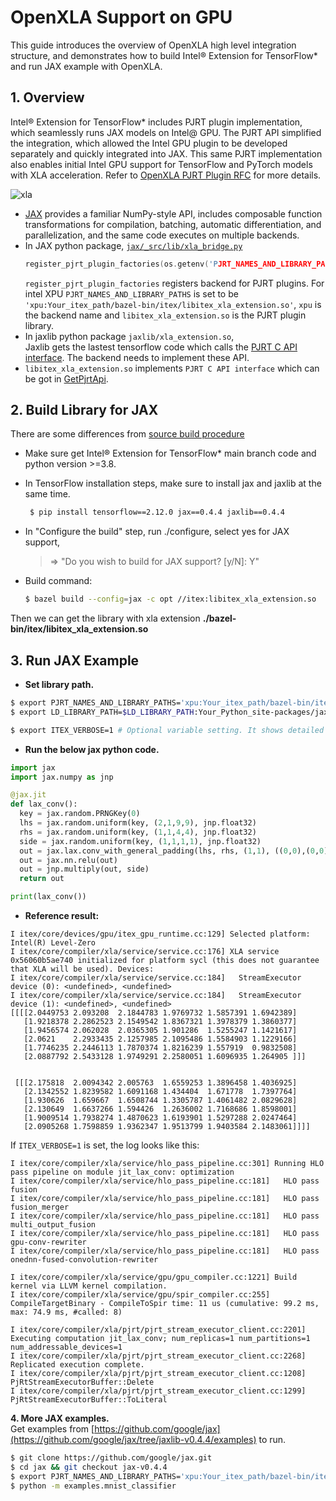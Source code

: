 # OpenXLA Support on GPU
This guide introduces the overview of OpenXLA high level integration structure, and demonstrates how to build Intel® Extension for TensorFlow* and run JAX example with OpenXLA.

## 1. Overview
Intel® Extension for TensorFlow* includes  PJRT plugin implementation, which seamlessly runs JAX models on Intel@ GPU. The PJRT API simplified the integration, which allowed the Intel GPU plugin to be developed separately and quickly integrated into JAX. This same PJRT implementation also enables initial Intel GPU support for TensorFlow and PyTorch models with XLA acceleration. Refer to [OpenXLA PJRT Plugin RFC](https://github.com/openxla/community/blob/main/rfcs/20230123-pjrt-plugin.md) for more details.

 ![xla](images/xla.png)

* [JAX](https://jax.readthedocs.io/en/latest/) provides a familiar NumPy-style API, includes composable function transformations for compilation, batching, automatic differentiation, and parallelization, and  the same code executes on multiple backends.
* In JAX python package, [`jax/_src/lib/xla_bridge.py`](https://github.com/google/jax/blob/jaxlib-v0.4.4/jax/_src/lib/xla_bridge.py#L317-L320)
    ```c++
    register_pjrt_plugin_factories(os.getenv('PJRT_NAMES_AND_LIBRARY_PATHS', ''))
    ```
    `register_pjrt_plugin_factories` registers backend for PJRT plugins. For intel XPU  `PJRT_NAMES_AND_LIBRARY_PATHS` is set to be `'xpu:Your_itex_path/bazel-bin/itex/libitex_xla_extension.so'`,  `xpu` is the backend name and `libitex_xla_extension.so` is the PJRT plugin library.
* In jaxlib python package `jaxlib/xla_extension.so`,    
   Jaxlib gets the lastest tensorflow code which calls the [PJRT C API interface](https://github.com/tensorflow/tensorflow/blob/master/tensorflow/compiler/xla/pjrt/c/pjrt_c_api.h). The backend needs to implement these API.
*  `libitex_xla_extension.so` implements `PJRT C API interface` which can be got in [GetPjrtApi](https://github.com/tensorflow/tensorflow/blob/master/tensorflow/compiler/xla/pjrt/pjrt_api.cc#L82).

## 2. Build Library for JAX
There are some differences from   [source build procedure](https://github.com/intel/intel-extension-for-tensorflow/blob/main/docs/install/how_to_build.md)
* Make sure get Intel® Extension for TensorFlow* main branch code and python version >=3.8.
* In TensorFlow installation steps, make sure to install jax and jaxlib at the same time.
   ```bash
    $ pip install tensorflow==2.12.0 jax==0.4.4 jaxlib==0.4.4
   ```
* In "Configure the build" step, run ./configure, select yes for JAX support,

    >=> "Do you wish to build for JAX support? [y/N]: Y"
* Build command:
    ```bash
    $ bazel build --config=jax -c opt //itex:libitex_xla_extension.so
    ```
Then we can get the library with xla extension   **./bazel-bin/itex/libitex_xla_extension.so**

## 3. Run JAX Example
* **Set library path.**
```bash
$ export PJRT_NAMES_AND_LIBRARY_PATHS='xpu:Your_itex_path/bazel-bin/itex/libitex_xla_extension.so'
$ export LD_LIBRARY_PATH=$LD_LIBRARY_PATH:Your_Python_site-packages/jaxlib # Some functions defined in xla_extension.so are needed by libitex_xla_extension.so

$ export ITEX_VERBOSE=1 # Optional variable setting. It shows detailed optimization/compilation/execution info.
```
* **Run the below jax python code.**
```python
import jax
import jax.numpy as jnp

@jax.jit
def lax_conv():
  key = jax.random.PRNGKey(0)
  lhs = jax.random.uniform(key, (2,1,9,9), jnp.float32)
  rhs = jax.random.uniform(key, (1,1,4,4), jnp.float32)
  side = jax.random.uniform(key, (1,1,1,1), jnp.float32)
  out = jax.lax.conv_with_general_padding(lhs, rhs, (1,1), ((0,0),(0,0)), (1,1), (1,1))
  out = jax.nn.relu(out)
  out = jnp.multiply(out, side)
  return out

print(lax_conv())
```
* **Reference result:**
```
I itex/core/devices/gpu/itex_gpu_runtime.cc:129] Selected platform: Intel(R) Level-Zero
I itex/core/compiler/xla/service/service.cc:176] XLA service 0x56060b5ae740 initialized for platform sycl (this does not guarantee that XLA will be used). Devices:
I itex/core/compiler/xla/service/service.cc:184]   StreamExecutor device (0): <undefined>, <undefined>
I itex/core/compiler/xla/service/service.cc:184]   StreamExecutor device (1): <undefined>, <undefined>
[[[[2.0449753 2.093208  2.1844783 1.9769732 1.5857391 1.6942389]
   [1.9218378 2.2862523 2.1549542 1.8367321 1.3978379 1.3860377]
   [1.9456574 2.062028  2.0365305 1.901286  1.5255247 1.1421617]
   [2.0621    2.2933435 2.1257985 2.1095486 1.5584903 1.1229166]
   [1.7746235 2.2446113 1.7870374 1.8216239 1.557919  0.9832508]
   [2.0887792 2.5433128 1.9749291 2.2580051 1.6096935 1.264905 ]]]


 [[[2.175818  2.0094342 2.005763  1.6559253 1.3896458 1.4036925]
   [2.1342552 1.8239582 1.6091168 1.434404  1.671778  1.7397764]
   [1.930626  1.659667  1.6508744 1.3305787 1.4061482 2.0829628]
   [2.130649  1.6637266 1.594426  1.2636002 1.7168686 1.8598001]
   [1.9009514 1.7938274 1.4870623 1.6193901 1.5297288 2.0247464]
   [2.0905268 1.7598859 1.9362347 1.9513799 1.9403584 2.1483061]]]]
```
If `ITEX_VERBOSE=1` is set, the log looks like this:
```
I itex/core/compiler/xla/service/hlo_pass_pipeline.cc:301] Running HLO pass pipeline on module jit_lax_conv: optimization
I itex/core/compiler/xla/service/hlo_pass_pipeline.cc:181]   HLO pass fusion
I itex/core/compiler/xla/service/hlo_pass_pipeline.cc:181]   HLO pass fusion_merger
I itex/core/compiler/xla/service/hlo_pass_pipeline.cc:181]   HLO pass multi_output_fusion
I itex/core/compiler/xla/service/hlo_pass_pipeline.cc:181]   HLO pass gpu-conv-rewriter
I itex/core/compiler/xla/service/hlo_pass_pipeline.cc:181]   HLO pass onednn-fused-convolution-rewriter

I itex/core/compiler/xla/service/gpu/gpu_compiler.cc:1221] Build kernel via LLVM kernel compilation.
I itex/core/compiler/xla/service/gpu/spir_compiler.cc:255] CompileTargetBinary - CompileToSpir time: 11 us (cumulative: 99.2 ms, max: 74.9 ms, #called: 8)

I itex/core/compiler/xla/pjrt/pjrt_stream_executor_client.cc:2201] Executing computation jit_lax_conv; num_replicas=1 num_partitions=1 num_addressable_devices=1
I itex/core/compiler/xla/pjrt/pjrt_stream_executor_client.cc:2268] Replicated execution complete.
I itex/core/compiler/xla/pjrt/pjrt_stream_executor_client.cc:1208] PjRtStreamExecutorBuffer::Delete
I itex/core/compiler/xla/pjrt/pjrt_stream_executor_client.cc:1299] PjRtStreamExecutorBuffer::ToLiteral
```

**4. More JAX examples.**    
Get examples from [https://github.com/google/jax](https://github.com/google/jax/tree/jaxlib-v0.4.4/examples) to run.
```bash
$ git clone https://github.com/google/jax.git
$ cd jax && git checkout jax-v0.4.4
$ export PJRT_NAMES_AND_LIBRARY_PATHS='xpu:Your_itex_path/bazel-bin/itex/libitex_xla_extension.so'
$ python -m examples.mnist_classifier
```
